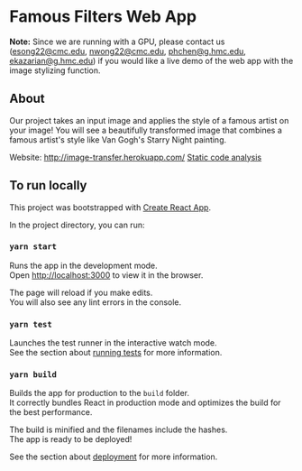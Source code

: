 # Famous Filters Web App

**Note:** Since we are running with a GPU, please contact us (esong22@cmc.edu, nwong22@cmc.edu, phchen@g.hmc.edu, ekazarian@g.hmc.edu) if you would like a live demo of the web app with the image stylizing function.

## About

Our project takes an input image and applies the style of a famous artist on your image! You will see a beautifully transformed image that combines a famous artist's style like Van Gogh's Starry Night painting.

Website: http://image-transfer.herokuapp.com/
[Static code analysis](https://docs.google.com/document/d/1xUNRQaFDLEVyUSbtUra4d10W7xGXNVHCXdbDkpjPFR8/edit)

## To run locally

This project was bootstrapped with [Create React App](https://github.com/facebook/create-react-app).

In the project directory, you can run:

### `yarn start`

Runs the app in the development mode.\
Open [http://localhost:3000](http://localhost:3000) to view it in the browser.

The page will reload if you make edits.\
You will also see any lint errors in the console.

### `yarn test`

Launches the test runner in the interactive watch mode.\
See the section about [running tests](https://facebook.github.io/create-react-app/docs/running-tests) for more information.

### `yarn build`

Builds the app for production to the `build` folder.\
It correctly bundles React in production mode and optimizes the build for the best performance.

The build is minified and the filenames include the hashes.\
The app is ready to be deployed!

See the section about [deployment](https://facebook.github.io/create-react-app/docs/deployment) for more information.
